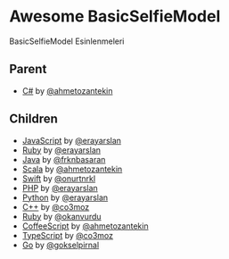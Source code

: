 Awesome BasicSelfieModel
==============

BasicSelfieModel Esinlenmeleri

## Parent

  - [C#](https://github.com/ahmetozantekin/BasicSelfieModel) by [@ahmetozantekin](https://github.com/ahmetozantekin)

## Children
  
  - [JavaScript](https://github.com/erayarslan/BasicSelfieModel-JavaScript) by [@erayarslan](https://github.com/erayarslan)
  - [Ruby](https://github.com/erayarslan/BasicSelfieModel-Ruby) by [@erayarslan](https://github.com/erayarslan)
  - [Java](https://github.com/frknbasaran/BasicSelfieModel-java) by [@frknbasaran](https://github.com/frknbasaran)
  - [Scala](https://github.com/ahmetozantekin/BasicSelfieModel-scala) by [@ahmetozantekin](https://github.com/ahmetozantekin)
  - [Swift](https://github.com/onurtnrkl/BasicSelfieModel-Swift) by [@onurtnrkl](https://github.com/onurtnrkl)
  - [PHP](https://github.com/erayarslan/BasicSelfieModel-PHP) by [@erayarslan](https://github.com/erayarslan)
  - [Python](https://github.com/erayarslan/BasicSelfieModel-Python) by [@erayarslan](https://github.com/erayarslan)
  - [C++](https://github.com/co3moz/BasicSelfieModel-cpp) by [@co3moz](https://github.com/co3moz)
  - [Ruby](https://github.com/okanvurdu/BasicSelfieModel-rb) by [@okanvurdu](https://github.com/okanvurdu)
  - [CoffeeScript](https://github.com/ahmetozantekin/BasicSelfieModel-coffeescript) by [@ahmetozantekin](https://github.com/ahmetozantekin)
  - [TypeScript](https://github.com/co3moz/BasicSelfieModel-Typescript) by [@co3moz](https://github.com/co3moz)
  - [Go](https://github.com/gokselpirnal/BasicSelfieModel-Go) by [@gokselpirnal](https://github.com/gokselpirnal)
